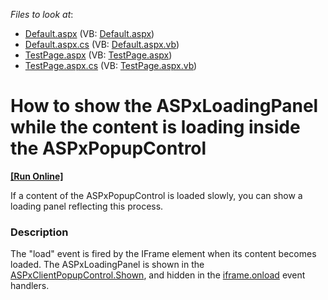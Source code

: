 <!-- default file list -->
*Files to look at*:

* [Default.aspx](./CS/Default.aspx) (VB: [Default.aspx](./VB/Default.aspx))
* [Default.aspx.cs](./CS/Default.aspx.cs) (VB: [Default.aspx.vb](./VB/Default.aspx.vb))
* [TestPage.aspx](./CS/TestPage.aspx) (VB: [TestPage.aspx](./VB/TestPage.aspx))
* [TestPage.aspx.cs](./CS/TestPage.aspx.cs) (VB: [TestPage.aspx.vb](./VB/TestPage.aspx.vb))
<!-- default file list end -->
# How to show the ASPxLoadingPanel while the content is loading inside the ASPxPopupControl
<!-- run online -->
**[[Run Online]](https://codecentral.devexpress.com/e1945/)**
<!-- run online end -->


<p>If a content of the ASPxPopupControl is loaded slowly, you can show a loading panel reflecting this process.</p>


<h3>Description</h3>

<p>The "load" event is fired by the IFrame element when its content becomes loaded. The ASPxLoadingPanel is shown in the <a href="http://documentation.devexpress.com/#AspNet/DevExpressWebASPxPopupControlScriptsASPxClientPopupControl_Showntopic">ASPxClientPopupControl.Shown</a>, and hidden in the <a href="http://www.w3.org/TR/REC-html40/interact/scripts.html#adef-onload">iframe.onload</a> event handlers.</p>

<br/>


